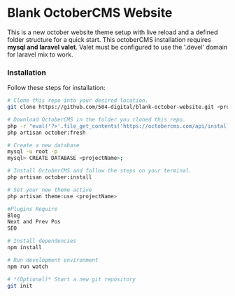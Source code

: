 # Blank OctoberCMS Website
This is a new october website theme setup with live reload and a defined folder structure for a quick start. This octoberCMS installation requires **mysql and laravel valet**. Valet must be configured to use the '.devel' domain for laravel mix to work.

### Installation
Follow these steps for installation:

```bash
# Clone this repo into your desired location.
git clone https://github.com/504-digital/blank-october-website.git <projectName>

# Download OctoberCMS in the folder you cloned this repo.
php -r "eval('?>'.file_get_contents('https://octobercms.com/api/installer'));"
php artisan october:fresh

# Create a new database
mysql -u root -p
mysql> CREATE DATABASE <projectName>;

# Install OctoberCMS and follow the steps on your terminal.
php artisan october:install

# Set your new theme active
php artisan theme:use <projectName>

#Plugins Require
Blog
Next and Prev Pos
SEO

# Install dependencies
npm install

# Run development environment
npm run watch

# *(Optional)* Start a new git repository
git init
```

